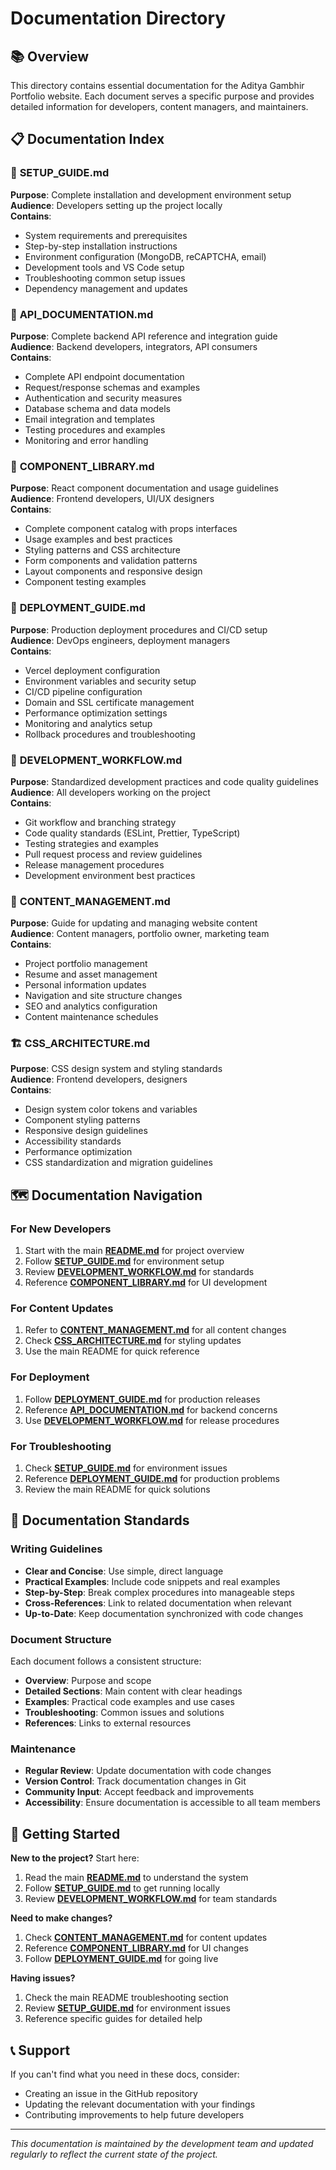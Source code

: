 # Documentation Directory

## 📚 Overview

This directory contains essential documentation for the Aditya Gambhir Portfolio website. Each document serves a specific purpose and provides detailed information for developers, content managers, and maintainers.

## 📋 Documentation Index

### 🚀 **SETUP_GUIDE.md**

**Purpose**: Complete installation and development environment setup  
**Audience**: Developers setting up the project locally  
**Contains**:

- System requirements and prerequisites
- Step-by-step installation instructions
- Environment configuration (MongoDB, reCAPTCHA, email)
- Development tools and VS Code setup
- Troubleshooting common setup issues
- Dependency management and updates

### 🔗 **API_DOCUMENTATION.md**

**Purpose**: Complete backend API reference and integration guide  
**Audience**: Backend developers, integrators, API consumers  
**Contains**:

- Complete API endpoint documentation
- Request/response schemas and examples
- Authentication and security measures
- Database schema and data models
- Email integration and templates
- Testing procedures and examples
- Monitoring and error handling

### 🎨 **COMPONENT_LIBRARY.md**

**Purpose**: React component documentation and usage guidelines  
**Audience**: Frontend developers, UI/UX designers  
**Contains**:

- Complete component catalog with props interfaces
- Usage examples and best practices
- Styling patterns and CSS architecture
- Form components and validation patterns
- Layout components and responsive design
- Component testing examples

### 🚢 **DEPLOYMENT_GUIDE.md**

**Purpose**: Production deployment procedures and CI/CD setup  
**Audience**: DevOps engineers, deployment managers  
**Contains**:

- Vercel deployment configuration
- Environment variables and security setup
- CI/CD pipeline configuration
- Domain and SSL certificate management
- Performance optimization settings
- Monitoring and analytics setup
- Rollback procedures and troubleshooting

### 🔄 **DEVELOPMENT_WORKFLOW.md**

**Purpose**: Standardized development practices and code quality guidelines  
**Audience**: All developers working on the project  
**Contains**:

- Git workflow and branching strategy
- Code quality standards (ESLint, Prettier, TypeScript)
- Testing strategies and examples
- Pull request process and review guidelines
- Release management procedures
- Development environment best practices

### 📝 **CONTENT_MANAGEMENT.md**

**Purpose**: Guide for updating and managing website content  
**Audience**: Content managers, portfolio owner, marketing team  
**Contains**:

- Project portfolio management
- Resume and asset management
- Personal information updates
- Navigation and site structure changes
- SEO and analytics configuration
- Content maintenance schedules

### 🏗️ **CSS_ARCHITECTURE.md**

**Purpose**: CSS design system and styling standards  
**Audience**: Frontend developers, designers  
**Contains**:

- Design system color tokens and variables
- Component styling patterns
- Responsive design guidelines
- Accessibility standards
- Performance optimization
- CSS standardization and migration guidelines

## 🗺️ Documentation Navigation

### For New Developers

1. Start with the main [**README.md**](../README.md) for project overview
2. Follow [**SETUP_GUIDE.md**](./SETUP_GUIDE.md) for environment setup
3. Review [**DEVELOPMENT_WORKFLOW.md**](./DEVELOPMENT_WORKFLOW.md) for standards
4. Reference [**COMPONENT_LIBRARY.md**](./COMPONENT_LIBRARY.md) for UI development

### For Content Updates

1. Refer to [**CONTENT_MANAGEMENT.md**](./CONTENT_MANAGEMENT.md) for all content changes
2. Check [**CSS_ARCHITECTURE.md**](./CSS_ARCHITECTURE.md) for styling updates
3. Use the main README for quick reference

### For Deployment

1. Follow [**DEPLOYMENT_GUIDE.md**](./DEPLOYMENT_GUIDE.md) for production releases
2. Reference [**API_DOCUMENTATION.md**](./API_DOCUMENTATION.md) for backend concerns
3. Use [**DEVELOPMENT_WORKFLOW.md**](./DEVELOPMENT_WORKFLOW.md) for release procedures

### For Troubleshooting

1. Check [**SETUP_GUIDE.md**](./SETUP_GUIDE.md) for environment issues
2. Reference [**DEPLOYMENT_GUIDE.md**](./DEPLOYMENT_GUIDE.md) for production problems
3. Review the main README for quick solutions

## 📖 Documentation Standards

### Writing Guidelines

- **Clear and Concise**: Use simple, direct language
- **Practical Examples**: Include code snippets and real examples
- **Step-by-Step**: Break complex procedures into manageable steps
- **Cross-References**: Link to related documentation when relevant
- **Up-to-Date**: Keep documentation synchronized with code changes

### Document Structure

Each document follows a consistent structure:

- **Overview**: Purpose and scope
- **Detailed Sections**: Main content with clear headings
- **Examples**: Practical code examples and use cases
- **Troubleshooting**: Common issues and solutions
- **References**: Links to external resources

### Maintenance

- **Regular Review**: Update documentation with code changes
- **Version Control**: Track documentation changes in Git
- **Community Input**: Accept feedback and improvements
- **Accessibility**: Ensure documentation is accessible to all team members

## 🎯 Getting Started

**New to the project?** Start here:

1. Read the main [**README.md**](../README.md) to understand the system
2. Follow [**SETUP_GUIDE.md**](./SETUP_GUIDE.md) to get running locally
3. Review [**DEVELOPMENT_WORKFLOW.md**](./DEVELOPMENT_WORKFLOW.md) for team standards

**Need to make changes?**

1. Check [**CONTENT_MANAGEMENT.md**](./CONTENT_MANAGEMENT.md) for content updates
2. Reference [**COMPONENT_LIBRARY.md**](./COMPONENT_LIBRARY.md) for UI changes
3. Follow [**DEPLOYMENT_GUIDE.md**](./DEPLOYMENT_GUIDE.md) for going live

**Having issues?**

1. Check the main README troubleshooting section
2. Review [**SETUP_GUIDE.md**](./SETUP_GUIDE.md) for environment issues
3. Reference specific guides for detailed help

## 📞 Support

If you can't find what you need in these docs, consider:

- Creating an issue in the GitHub repository
- Updating the relevant documentation with your findings
- Contributing improvements to help future developers

---

_This documentation is maintained by the development team and updated regularly to reflect the current state of the project._
